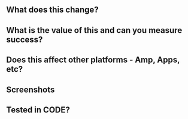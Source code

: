 <!-- **************************************************************** -->
<!-- IMPORTANT -->
<!-- Continuous Deployment is enabled for this repository -->
<!-- Merging into master = deploying to PROD -->
<!-- Use Riff-Raff to deploy/test a PR on CODE before merging -->
<!-- **************************************************************** -->

## What does this change?

## What is the value of this and can you measure success?

## Does this affect other platforms - Amp, Apps, etc?

## Screenshots

## Tested in CODE?

<!-- AB test? https://git.io/v1V0x -->
<!-- AMP question? https://git.io/v1V0p -->
<!-- Does this PR meet the contributing guidelines? https://git.io/v1VEJ -->
